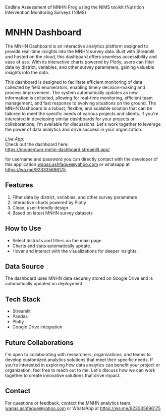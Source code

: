 Endline Assessment of MNHN Prog using the NIMS toolkit (Nutrition Intervention Monitoring Surveys (NIMS)

# MNHN Dashboard

The MNHN Dashboard is an interactive analytics platform designed to provide real-time insights into the MNHN survey data. Built with Streamlit and hosted on the cloud, this dashboard offers seamless accessibility and ease of use. With its interactive charts powered by Plotly, users can filter data by district, variables, and other survey parameters, gaining valuable insights into the data.

This dashboard is designed to facilitate efficient monitoring of data collected by field enumerators, enabling timely decision-making and process improvement. The system automatically updates as new information is collected, allowing for real-time monitoring, efficient team management, and fast response to evolving situations on the ground.
The MNHN Dashboard is a robust, flexible, and scalable solution that can be tailored to meet the specific needs of various projects and clients. If you're interested in developing similar dashboards for your projects or collaborations, I'm available for discussions. Let's work together to leverage the power of data analytics and drive success in your organization.


*Live App:*  
Check out the dashboard here:  
https://momentum-mnhn-dashboard.streamlit.app/

for username and password you can directly contact with the developer of this application
waqas.ashfaque@yahoo.com or 
whatsapp at https://wa.me/923335696175

## Features  
1. Filter data by district, variables, and other survey parameters  
2. Interactive charts powered by Plotly  
3. Clean, user-friendly design  
4. Based on latest MNHN survey datasets

## How to Use  
- Select districts and filters on the main page.
- Charts and stats automatically update.
- Hover and interact with the visualizations for deeper insights.

## Data Source  
The dashboard uses MNHN data securely stored on Google Drive and is automatically updated on deployment.

## Tech Stack  
- Streamlit  
- Pandas  
- Plotly  
- Google Drive integration

## Future Collaborations

I'm open to collaborating with researchers, organizations, and teams to develop customized analytics solutions that meet their specific needs. If you're interested in exploring how data analytics can benefit your project or organization, feel free to reach out to me. Let's discuss how we can work together to create innovative solutions that drive impact.

## Contact  
For questions or feedback, contact the MNHN analytics team.
waqas.ashfaque@yahoo.com or 
WhatsApp  at https://wa.me/923335696175
